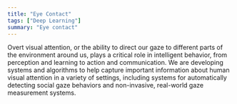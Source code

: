 ```yaml
---
title: "Eye Contact"
tags: ["Deep Learning"]
summary: "Eye contact"
---
```

Overt visual attention, or the ability to direct our gaze to different parts of the environment around us, plays a critical role in intelligent behavior, from perception and learning to action and communication. We are developing systems and algorithms to help capture important information about human visual attention in a variety of settings, including systems for automatically detecting social gaze behaviors and non-invasive, real-world gaze measurement systems.
